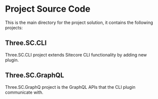 # Project Source Code 
This is the main directory for the project solution, it contains the following projects:

## Three.SC.CLI 

Three.SC.CLI project extends Sitecore CLI functionality by adding new plugin. 


## Three.SC.GraphQL  

Three.SC.GraphQ project is the GraphQL APIs that the CLI plugin communicate with.  